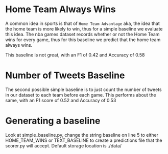 # Home Team Always Wins
A common idea in sports is that of `Home Team Advantage` aka, the idea that the home team is more likely to win, thus for a simple baseline we evaluate this idea.
The nba games dataset records whether or not the Home Team wins for every game, thus for this baseline we predict that the home team always wins. 

This baseline is not great, with an F1 of 0.42 and Accuracy of 0.58

# Number of Tweets Baseline
The second possible simple baseline is to just count the number of tweets in our dataset to each team before each game. This performs about the same, with an F1 score of 0.52 and Accuracy of 0.53

# Generating a baseline
Look at simple_baseline.py, change the string baseline on line 5  to either HOME_TEAM_WINS or TEXT_BASELINE to create a predictions file that the scorer.py will accept. Default storage location is ./data/

